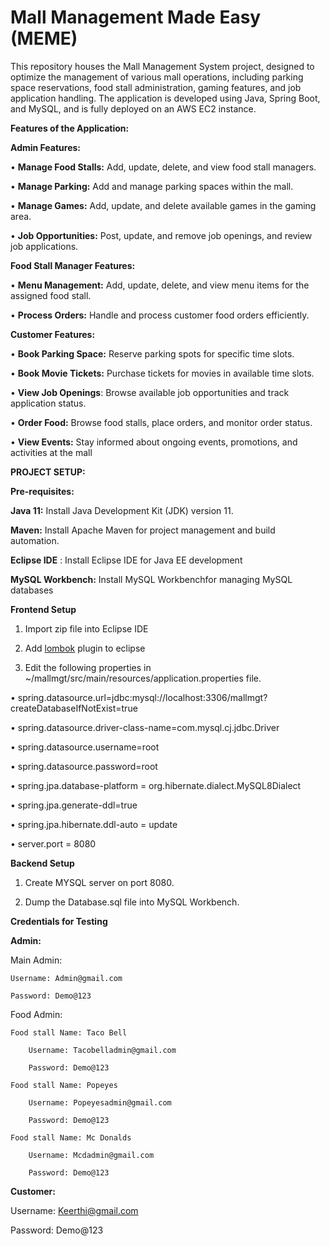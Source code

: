 # Mall Management Made Easy (MEME)

This repository houses the Mall Management System project, designed to optimize the management of various mall operations, including parking space reservations, food stall administration, gaming features, and job application handling. The application is developed using Java, Spring Boot, and MySQL, and is fully deployed on an AWS EC2 instance.

**Features of the Application:** 

**Admin  Features:**

•	**Manage Food Stalls:** Add, update, delete, and view food stall managers.

•	**Manage Parking:** Add and manage parking spaces within the mall.

•	**Manage Games:** Add, update, and delete available games in the gaming area.

•	**Job Opportunities:** Post, update, and remove job openings, and review job applications.

**Food Stall Manager Features:**

•	**Menu Management:** Add, update, delete, and view menu items for the assigned food stall.

•	**Process Orders:** Handle and process customer food orders efficiently.


**Customer Features:**

•	**Book Parking Space:** Reserve parking spots for specific time slots.

•	**Book Movie Tickets:** Purchase tickets for movies in available time slots.

•	**View Job Openings**: Browse available job opportunities and track application status.

•	**Order Food:** Browse food stalls, place orders, and monitor order status.

•	**View Events:** Stay informed about ongoing events, promotions, and activities at the mall


**PROJECT SETUP:**

**Pre-requisites:**

**Java 11:** Install Java Development Kit (JDK) version 11.

**Maven:** Install Apache Maven for project management and build automation.

**Eclipse IDE** : Install Eclipse IDE for Java EE development

**MySQL Workbench:** Install MySQL Workbenchfor managing MySQL databases

**Frontend Setup**

1. Import zip file into Eclipse IDE

2. Add [lombok](https://projectlombok.org/setup/) plugin to eclipse 

3.	Edit the following properties in ~/mallmgt/src/main/resources/application.properties file.
   
•	spring.datasource.url=jdbc:mysql://localhost:3306/mallmgt?createDatabaseIfNotExist=true

•	spring.datasource.driver-class-name=com.mysql.cj.jdbc.Driver

•	spring.datasource.username=root

•	spring.datasource.password=root

•	spring.jpa.database-platform = org.hibernate.dialect.MySQL8Dialect

•	spring.jpa.generate-ddl=true

•	spring.jpa.hibernate.ddl-auto = update

•	server.port = 8080

**Backend Setup**

1.  Create MYSQL server on port 8080.
  
2.	Dump the Database.sql file into MySQL Workbench.

**Credentials for Testing**

**Admin:**

Main Admin: 

	Username: Admin@gmail.com
 
	Password: Demo@123
 
Food Admin:

	Food stall Name: Taco Bell
 
		Username: Tacobelladmin@gmail.com
  
		Password: Demo@123
  
	Food stall Name: Popeyes
 
		Username: Popeyesadmin@gmail.com
  
		Password: Demo@123
  
	Food stall Name: Mc Donalds
 
		Username: Mcdadmin@gmail.com
  
		Password: Demo@123

**Customer:**

Username: Keerthi@gmail.com

Password: Demo@123


